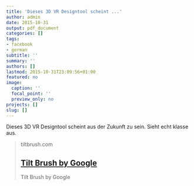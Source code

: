 ```yaml
---
title: 'Dieses 3D VR Designtool scheint ...'
author: admin
date: 2015-10-31
output: pdf_document
categories: []
tags:
- facebook
- german
subtitle: ''
summary: ''
authors: []
lastmod: 2015-10-31T23:09:56+01:00
featured: no
image:
  caption: ''
  focal_point: ''
  preview_only: no
projects: []
slug: []
---
```

Dieses 3D VR Designtool scheint aus der Zukunft zu sein. Sieht echt klasse aus.
> tiltbrush.com
> ## [Tilt Brush by Google](http://www.tiltbrush.com/)
>
>Tilt Brush by Google

